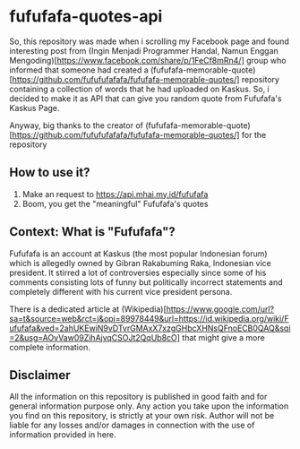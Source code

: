 # fufufafa-quotes-api
So, this repository was made when i scrolling my Facebook page and found interesting post from (Ingin Menjadi Programmer Handal, Namun Enggan Mengoding)[https://www.facebook.com/share/p/1FeCf8mRn4/] group who informed that someone had created a (fufufafa-memorable-quote)[https://github.com/fufufufafafa/fufufafa-memorable-quotes/] repository containing a collection of words that he had uploaded on Kaskus. So, i decided to make it as API that can give you random quote from Fufufafa's Kaskus Page.

Anyway, big thanks to the creator of (fufufafa-memorable-quote)[https://github.com/fufufufafafa/fufufafa-memorable-quotes/] for the repository

## How to use it?
1. Make an request to https://api.mhai.my.id/fufufafa
2. Boom, you get the "meaningful" Fufufafa's quotes



## Context: What is "Fufufafa"?
Fufufafa is an account at Kaskus (the most popular Indonesian forum) which is allegedly owned by Gibran Rakabuming Raka, Indonesian vice president. It stirred a lot of controversies especially since some of his comments consisting lots of funny but politically incorrect statements and completely different with his current vice president persona.
   
There is a dedicated article at (Wikipedia)[https://www.google.com/url?sa=t&source=web&rct=j&opi=89978449&url=https://id.wikipedia.org/wiki/Fufufafa&ved=2ahUKEwiN9vDTvrGMAxX7xzgGHbcXHNsQFnoECB0QAQ&sqi=2&usg=AOvVaw09ZihAjvqCSOJt2QqUb8cO] that might give a more complete information.

## Disclaimer 
All the information on this repository is published in good faith and for general information purpose only. Any action you take upon the information you find on this repository, is strictly at your own risk. Author will not be liable for any losses and/or damages in connection with the use of information provided in here.
